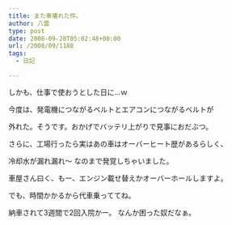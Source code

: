 ```yaml
---
title: また車壊れた件。
author: 八雲
type: post
date: 2008-09-28T05:02:48+00:00
url: /2008/09/1188
tags:
  - 日記

---
```

しかも、仕事で使おうとした日に…ｗ
  
今度は、発電機につながるベルトとエアコンにつながるベルトが
  
外れた。そうです。おかげでバッテリ上がりで見事におだぶつ。

さらに、工場行ったら実はあの車はオーバーヒート歴があるらしく、
  
冷却水が漏れ漏れ～ なのまで発覚しちゃいました。
  
車屋さん曰く、もー、エンジン載せ替えかオーバーホールしますよ。
  
でも、時間かかるから代車乗っててね。

納車されて3週間で2回入院かー。 なんか困った奴だなぁ。
